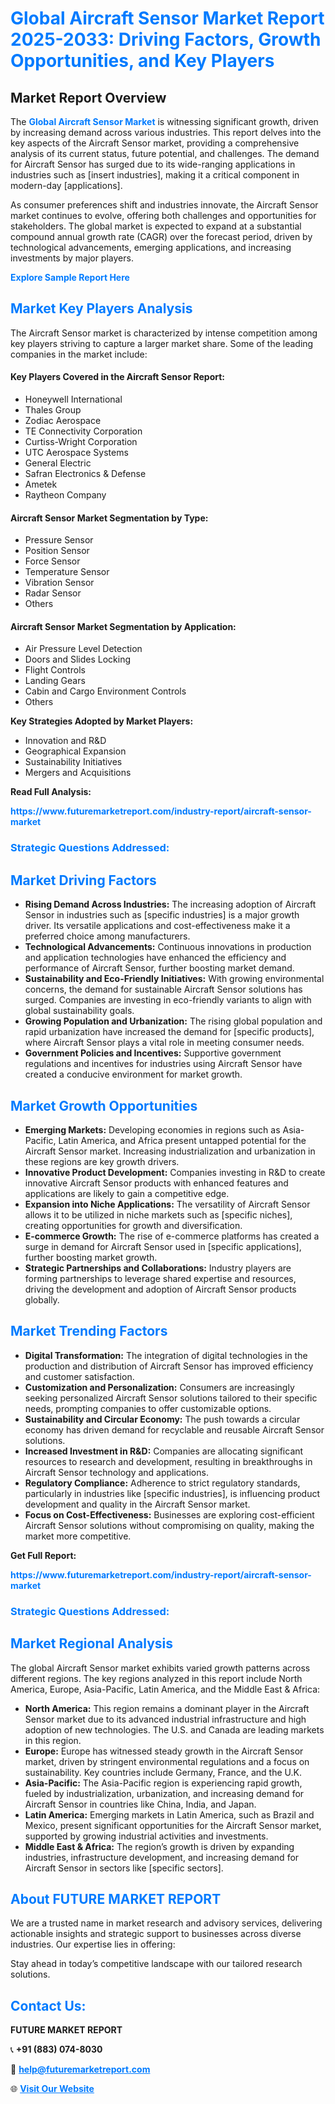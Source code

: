 <h1 style="color: #007BFF;">Global Aircraft Sensor Market Report 2025-2033: Driving Factors, Growth Opportunities, and Key Players</h1>

<section id="overview">
<h2>Market Report Overview</h2>
<p>The <a href="https://www.futuremarketreport.com/industry-report/aircraft-sensor-market" style="color: #007BFF; text-decoration: none;"><strong>Global Aircraft Sensor Market</strong></a> is witnessing significant growth, driven by increasing demand across various industries. This report delves into the key aspects of the Aircraft Sensor market, providing a comprehensive analysis of its current status, future potential, and challenges. The demand for Aircraft Sensor has surged due to its wide-ranging applications in industries such as [insert industries], making it a critical component in modern-day [applications].</p>
<p>As consumer preferences shift and industries innovate, the Aircraft Sensor market continues to evolve, offering both challenges and opportunities for stakeholders. The global market is expected to expand at a substantial compound annual growth rate (CAGR) over the forecast period, driven by technological advancements, emerging applications, and increasing investments by major players.</p>
</section>

<section id="overview">
<p><a href="https://www.futuremarketreport.com/request-sample/reportId=75061" style="color: #007BFF; text-decoration: none;"><strong>Explore Sample Report Here</strong></a></p>
</section>

<section id="key-players">
<h2 style="color: #007BFF;">Market Key Players Analysis</h2>
<p>The Aircraft Sensor market is characterized by intense competition among key players striving to capture a larger market share. Some of the leading companies in the market include:</p>
<h4>Key Players Covered in the Aircraft Sensor Report:</h4>
<ul><li>Honeywell International</li><li>Thales Group</li><li>Zodiac Aerospace</li><li>TE Connectivity Corporation</li><li>Curtiss-Wright Corporation</li><li>UTC Aerospace Systems</li><li>General Electric</li><li>Safran Electronics &amp; Defense</li><li>Ametek</li><li>Raytheon Company</li></ul>
<h4>Aircraft Sensor Market Segmentation by Type:</h4>
<ul><li>Pressure Sensor</li><li>Position Sensor</li><li>Force Sensor</li><li>Temperature Sensor</li><li>Vibration Sensor</li><li>Radar Sensor</li><li>Others</li></ul>

<h4>Aircraft Sensor Market Segmentation by Application:</h4>
<ul><li>Air Pressure Level Detection</li><li>Doors and Slides Locking</li><li>Flight Controls</li><li>Landing Gears</li><li>Cabin and Cargo Environment Controls</li><li>Others</li></ul>
<p><strong>Key Strategies Adopted by Market Players:</strong></p>
<ul>
<li>Innovation and R&D</li>
<li>Geographical Expansion</li>
<li>Sustainability Initiatives</li>
<li>Mergers and Acquisitions</li>
</ul>
</section>

<section>
<p><strong>Read Full Analysis: </strong></p><a href="https://www.futuremarketreport.com/industry-report/aircraft-sensor-market" style="color: #007BFF; text-decoration: none;"><strong>https://www.futuremarketreport.com/industry-report/aircraft-sensor-market</strong></a>
<h3 style="color: #007BFF;">Strategic Questions Addressed:</h3>
</section>

<section id="driving-factors">
<h2 style="color: #007BFF;">Market Driving Factors</h2>
<ul>
<li><strong>Rising Demand Across Industries:</strong> The increasing adoption of Aircraft Sensor in industries such as [specific industries] is a major growth driver. Its versatile applications and cost-effectiveness make it a preferred choice among manufacturers.</li>
<li><strong>Technological Advancements:</strong> Continuous innovations in production and application technologies have enhanced the efficiency and performance of Aircraft Sensor, further boosting market demand.</li>
<li><strong>Sustainability and Eco-Friendly Initiatives:</strong> With growing environmental concerns, the demand for sustainable Aircraft Sensor solutions has surged. Companies are investing in eco-friendly variants to align with global sustainability goals.</li>
<li><strong>Growing Population and Urbanization:</strong> The rising global population and rapid urbanization have increased the demand for [specific products], where Aircraft Sensor plays a vital role in meeting consumer needs.</li>
<li><strong>Government Policies and Incentives:</strong> Supportive government regulations and incentives for industries using Aircraft Sensor have created a conducive environment for market growth.</li>
</ul>
</section>

<section id="growth-opportunities">
<h2 style="color: #007BFF;">Market Growth Opportunities</h2>
<ul>
<li><strong>Emerging Markets:</strong> Developing economies in regions such as Asia-Pacific, Latin America, and Africa present untapped potential for the Aircraft Sensor market. Increasing industrialization and urbanization in these regions are key growth drivers.</li>
<li><strong>Innovative Product Development:</strong> Companies investing in R&D to create innovative Aircraft Sensor products with enhanced features and applications are likely to gain a competitive edge.</li>
<li><strong>Expansion into Niche Applications:</strong> The versatility of Aircraft Sensor allows it to be utilized in niche markets such as [specific niches], creating opportunities for growth and diversification.</li>
<li><strong>E-commerce Growth:</strong> The rise of e-commerce platforms has created a surge in demand for Aircraft Sensor used in [specific applications], further boosting market growth.</li>
<li><strong>Strategic Partnerships and Collaborations:</strong> Industry players are forming partnerships to leverage shared expertise and resources, driving the development and adoption of Aircraft Sensor products globally.</li>
</ul>
</section>

<section id="trending-factors">
<h2 style="color: #007BFF;">Market Trending Factors</h2>
<ul>
<li><strong>Digital Transformation:</strong> The integration of digital technologies in the production and distribution of Aircraft Sensor has improved efficiency and customer satisfaction.</li>
<li><strong>Customization and Personalization:</strong> Consumers are increasingly seeking personalized Aircraft Sensor solutions tailored to their specific needs, prompting companies to offer customizable options.</li>
<li><strong>Sustainability and Circular Economy:</strong> The push towards a circular economy has driven demand for recyclable and reusable Aircraft Sensor solutions.</li>
<li><strong>Increased Investment in R&D:</strong> Companies are allocating significant resources to research and development, resulting in breakthroughs in Aircraft Sensor technology and applications.</li>
<li><strong>Regulatory Compliance:</strong> Adherence to strict regulatory standards, particularly in industries like [specific industries], is influencing product development and quality in the Aircraft Sensor market.</li>
<li><strong>Focus on Cost-Effectiveness:</strong> Businesses are exploring cost-efficient Aircraft Sensor solutions without compromising on quality, making the market more competitive.</li>
</ul>
</section>

<section>
<p><strong>Get Full Report: </strong></p><a href="https://www.futuremarketreport.com/industry-report/aircraft-sensor-market" style="color: #007BFF; text-decoration: none;"><strong>https://www.futuremarketreport.com/industry-report/aircraft-sensor-market</strong></a>
<h3 style="color: #007BFF;">Strategic Questions Addressed:</h3>
</section>


<section id="regional-analysis">
<h2 style="color: #007BFF;">Market Regional Analysis</h2>
<p>The global Aircraft Sensor market exhibits varied growth patterns across different regions. The key regions analyzed in this report include North America, Europe, Asia-Pacific, Latin America, and the Middle East & Africa:</p>
<ul>
<li><strong>North America:</strong> This region remains a dominant player in the Aircraft Sensor market due to its advanced industrial infrastructure and high adoption of new technologies. The U.S. and Canada are leading markets in this region.</li>
<li><strong>Europe:</strong> Europe has witnessed steady growth in the Aircraft Sensor market, driven by stringent environmental regulations and a focus on sustainability. Key countries include Germany, France, and the U.K.</li>
<li><strong>Asia-Pacific:</strong> The Asia-Pacific region is experiencing rapid growth, fueled by industrialization, urbanization, and increasing demand for Aircraft Sensor in countries like China, India, and Japan.</li>
<li><strong>Latin America:</strong> Emerging markets in Latin America, such as Brazil and Mexico, present significant opportunities for the Aircraft Sensor market, supported by growing industrial activities and investments.</li>
<li><strong>Middle East & Africa:</strong> The region’s growth is driven by expanding industries, infrastructure development, and increasing demand for Aircraft Sensor in sectors like [specific sectors].</li>
</ul>
</section>

<footer>
<h2 style="color: #007BFF;">About FUTURE MARKET REPORT</h2>
<p>We are a trusted name in market research and advisory services, delivering actionable insights and strategic support to businesses across diverse industries. Our expertise lies in offering:</p>

<p>Stay ahead in today’s competitive landscape with our tailored research solutions.</p>

<h2 style="color: #007BFF;">Contact Us:</h2>
<p><strong>FUTURE MARKET REPORT</strong></p>
<p>📞 <strong>+91 (883) 074-8030</strong></p>
<p>📧 <strong><a href="mailto:help@futuremarketreport.com" style="color: #007BFF;">help@futuremarketreport.com</a></strong></p>
<p>🌐 <strong><a href="https://www.futuremarketreport.com/" style="color: #007BFF;">Visit Our Website</a></strong></p>
</footer>